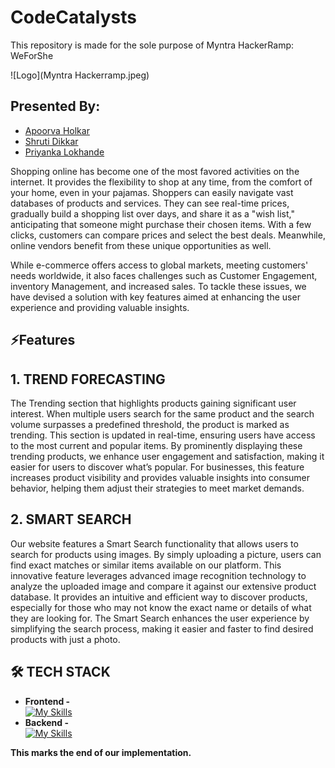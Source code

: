 
# CodeCatalysts

This repository is made for the sole purpose of Myntra HackerRamp: WeForShe

![Logo](Myntra Hackerramp.jpeg)


## Presented By:

- [Apoorva Holkar](https://github.com/apoorvaholkar)
- [Shruti Dikkar](https://github.com/Shrutidikkar30)
- [Priyanka Lokhande](https://github.com/LokhandePriyanka)

Shopping online has become one of the most favored activities on the internet. It provides the flexibility to shop at any time, from the comfort of your home, even in your pajamas. Shoppers can easily navigate vast databases of products and services. They can see real-time prices, gradually build a shopping list over days, and share it as a "wish list," anticipating that someone might purchase their chosen items. With a few clicks, customers can compare prices and select the best deals. Meanwhile, online vendors benefit from these unique opportunities as well.

While e-commerce offers access to global markets, meeting customers' needs worldwide, it also faces challenges such as Customer Engagement, inventory Management, and increased sales. To tackle these issues, we have devised a solution with key features aimed at enhancing the user experience and providing valuable insights.

## ⚡Features
## 1. TREND FORECASTING

The Trending section that highlights products gaining significant user interest. When multiple users search for the same product and the search volume surpasses a predefined threshold, the product is marked as trending. This section is updated in real-time, ensuring users have access to the most current and popular items. By prominently displaying these trending products, we enhance user engagement and satisfaction, making it easier for users to discover what’s popular. For businesses, this feature increases product visibility and provides valuable insights into consumer behavior, helping them adjust their strategies to meet market demands.

## 2. SMART SEARCH

Our website features a Smart Search functionality that allows users to search for products using images. By simply uploading a picture, users can find exact matches or similar items available on our platform. This innovative feature leverages advanced image recognition technology to analyze the uploaded image and compare it against our extensive product database. It provides an intuitive and efficient way to discover products, especially for those who may not know the exact name or details of what they are looking for. The Smart Search enhances the user experience by simplifying the search process, making it easier and faster to find desired products with just a photo.

## 🛠 TECH STACK
- **Frontend -**<br>
[![My Skills](https://skillicons.dev/icons?i=html,css,tailwindcss,react)](https://skillicons.dev)
- **Backend -**<br>
[![My Skills](https://skillicons.dev/icons?i=flask,python)](https://skillicons.dev)

**This marks the end of our implementation.**
